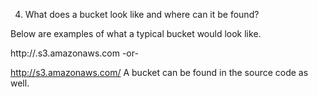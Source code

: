 4) What does a bucket look like and where can it be found?

Below are examples of what a typical bucket would look like.

http://<bucketname>.s3.amazonaws.com
-or-

http://s3.amazonaws.com/<bucketname>
A bucket can be found in the source code as well.